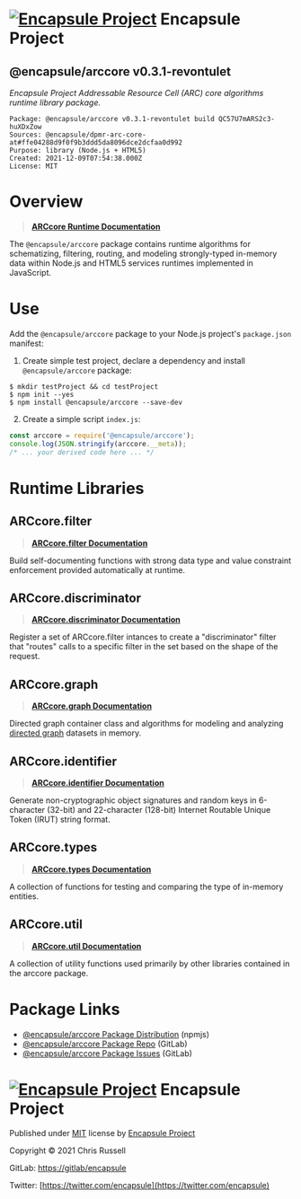 # [![Encapsule Project](https://encapsule.io/images/blue-burst-encapsule.io-icon-72x72.png "Encapsule Project")](https://encapsule.io) Encapsule Project

## @encapsule/arccore v0.3.1-revontulet

_Encapsule Project Addressable Resource Cell (ARC) core algorithms runtime library package._

```
Package: @encapsule/arccore v0.3.1-revontulet build QC57U7mARS2c3-huXDxZow
Sources: @encapsule/dpmr-arc-core-at#ffe04288d9f0f9b3ddd5da8096dce2dcfaa0d992
Purpose: library (Node.js + HTML5)
Created: 2021-12-09T07:54:38.000Z
License: MIT
```

# Overview

> **[ARCcore Runtime Documentation](https://encapsule.io/docs/ARCcore)**

The `@encapsule/arccore` package contains runtime algorithms for schematizing, filtering, routing, and modeling strongly-typed in-memory data within Node.js and HTML5 services runtimes implemented in JavaScript.

# Use

Add the `@encapsule/arccore` package to your Node.js project's `package.json` manifest:

1. Create simple test project, declare a dependency and install `@encapsule/arccore` package:

```
$ mkdir testProject && cd testProject
$ npm init --yes
$ npm install @encapsule/arccore --save-dev
```

2. Create a simple script `index.js`:

```JavaScript
const arccore = require('@encapsule/arccore');
console.log(JSON.stringify(arccore.__meta));
/* ... your derived code here ... */
```

# Runtime Libraries

## ARCcore.filter

> **[ARCcore.filter Documentation](https://encapsule.io/docs/ARCcore/filter)**

Build self-documenting functions with strong data type and value constraint enforcement provided automatically at runtime.

## ARCcore.discriminator

> **[ARCcore.discriminator Documentation](https://encapsule.io/docs/ARCcore/discriminator)**

Register a set of ARCcore.filter intances to create a "discriminator" filter that "routes" calls to a specific filter in the set based on the shape of the request.

## ARCcore.graph

> **[ARCcore.graph Documentation](https://encapsule.io/docs/ARCcore/graph)**

Directed graph container class and algorithms for modeling and analyzing [directed graph](https://en.wikipedia.org/wiki/Directed_graph) datasets in memory.

## ARCcore.identifier

> **[ARCcore.identifier Documentation](https://encapsule.io/docs/ARCcore/identifier)**

Generate non-cryptographic object signatures and random keys in 6-character (32-bit) and 22-character (128-bit) Internet Routable Unique Token (IRUT) string format.

## ARCcore.types

> **[ARCcore.types Documentation](https://encapsule.io/docs/ARCcore/types)**

A collection of functions for testing and comparing the type of in-memory entities.

## ARCcore.util

> **[ARCcore.util Documentation](https://encapsule.io/docs/ARCcore/identifier)**

A collection of utility functions used primarily by other libraries contained in the arccore package.

# Package Links

- [@encapsule/arccore Package Distribution](https://npmjs.com/package/@encapsule/arccore/v/0.3.1) (npmjs)
- [@encapsule/arccore Package Repo](https://gitlab.com/encapsule/arccore) (GitLab)
- [@encapsule/arccore Package Issues](https://gitlab.com/encapsule/arccore/-/issues) (GitLab)

# [![Encapsule Project](https://encapsule.io/images/blue-burst-encapsule.io-icon-72x72.png "Encapsule Project")](https://encapsule.io) Encapsule Project

Published under [MIT](./LICENSE) license by [Encapsule Project](https://encapsule.io)

Copyright &copy; 2021 Chris Russell

GitLab: [https://gitlab/encapsule](https://gitlab.encapsule)

Twitter: [https://twitter.com/encapsule](https://twitter.com/encapsule)